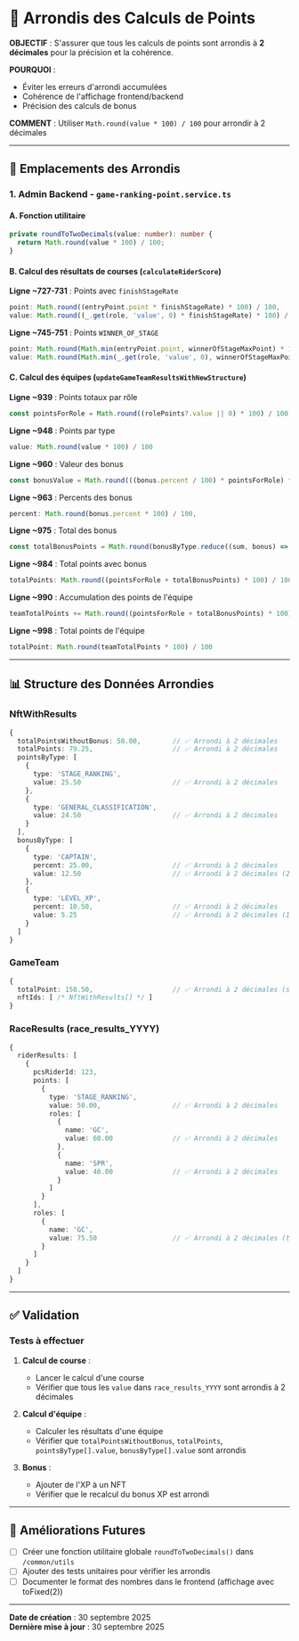 # 📐 Arrondis des Calculs de Points

**OBJECTIF** : S'assurer que tous les calculs de points sont arrondis à **2 décimales** pour la précision et la cohérence.

**POURQUOI** : 
- Éviter les erreurs d'arrondi accumulées
- Cohérence de l'affichage frontend/backend
- Précision des calculs de bonus

**COMMENT** : Utiliser `Math.round(value * 100) / 100` pour arrondir à 2 décimales

---

## 🎯 Emplacements des Arrondis

### **1. Admin Backend - `game-ranking-point.service.ts`**

#### **A. Fonction utilitaire**
```typescript
private roundToTwoDecimals(value: number): number {
  return Math.round(value * 100) / 100;
}
```

#### **B. Calcul des résultats de courses (`calculateRiderScore`)**

**Ligne ~727-731** : Points avec `finishStageRate`
```typescript
point: Math.round((entryPoint.point * finishStageRate) * 100) / 100,
value: Math.round((_.get(role, 'value', 0) * finishStageRate) * 100) / 100,
```

**Ligne ~745-751** : Points `WINNER_OF_STAGE`
```typescript
point: Math.round(Math.min(entryPoint.point, winnerOfStageMaxPoint) * 100) / 100,
value: Math.round(Math.min(_.get(role, 'value', 0), winnerOfStageMaxPoint) * 100) / 100,
```

#### **C. Calcul des équipes (`updateGameTeamResultsWithNewStructure`)**

**Ligne ~939** : Points totaux par rôle
```typescript
const pointsForRole = Math.round((rolePoints?.value || 0) * 100) / 100;
```

**Ligne ~948** : Points par type
```typescript
value: Math.round(value * 100) / 100
```

**Ligne ~960** : Valeur des bonus
```typescript
const bonusValue = Math.round(((bonus.percent / 100) * pointsForRole) * 100) / 100;
```

**Ligne ~963** : Percents des bonus
```typescript
percent: Math.round(bonus.percent * 100) / 100,
```

**Ligne ~975** : Total des bonus
```typescript
const totalBonusPoints = Math.round(bonusByType.reduce((sum, bonus) => sum + bonus.value, 0) * 100) / 100;
```

**Ligne ~984** : Total points avec bonus
```typescript
totalPoints: Math.round((pointsForRole + totalBonusPoints) * 100) / 100,
```

**Ligne ~990** : Accumulation des points de l'équipe
```typescript
teamTotalPoints += Math.round((pointsForRole + totalBonusPoints) * 100) / 100;
```

**Ligne ~998** : Total points de l'équipe
```typescript
totalPoint: Math.round(teamTotalPoints * 100) / 100
```

---

## 📊 Structure des Données Arrondies

### **NftWithResults**
```typescript
{
  totalPointsWithoutBonus: 50.00,        // ✅ Arrondi à 2 décimales
  totalPoints: 79.25,                    // ✅ Arrondi à 2 décimales
  pointsByType: [
    {
      type: 'STAGE_RANKING',
      value: 25.50                       // ✅ Arrondi à 2 décimales
    },
    {
      type: 'GENERAL_CLASSIFICATION',
      value: 24.50                       // ✅ Arrondi à 2 décimales
    }
  ],
  bonusByType: [
    {
      type: 'CAPTAIN',
      percent: 25.00,                    // ✅ Arrondi à 2 décimales
      value: 12.50                       // ✅ Arrondi à 2 décimales (25% de 50)
    },
    {
      type: 'LEVEL_XP',
      percent: 10.50,                    // ✅ Arrondi à 2 décimales
      value: 5.25                        // ✅ Arrondi à 2 décimales (10.5% de 50)
    }
  ]
}
```

### **GameTeam**
```typescript
{
  totalPoint: 158.50,                    // ✅ Arrondi à 2 décimales (somme de tous les NFTs)
  nftIds: [ /* NftWithResults[] */ ]
}
```

### **RaceResults (race_results_YYYY)**
```typescript
{
  riderResults: [
    {
      pcsRiderId: 123,
      points: [
        {
          type: 'STAGE_RANKING',
          value: 50.00,                  // ✅ Arrondi à 2 décimales
          roles: [
            {
              name: 'GC',
              value: 60.00               // ✅ Arrondi à 2 décimales
            },
            {
              name: 'SPR',
              value: 40.00               // ✅ Arrondi à 2 décimales
            }
          ]
        }
      ],
      roles: [
        {
          name: 'GC',
          value: 75.50                   // ✅ Arrondi à 2 décimales (total pour ce rôle)
        }
      ]
    }
  ]
}
```

---

## ✅ Validation

### **Tests à effectuer**

1. **Calcul de course** :
   - Lancer le calcul d'une course
   - Vérifier que tous les `value` dans `race_results_YYYY` sont arrondis à 2 décimales

2. **Calcul d'équipe** :
   - Calculer les résultats d'une équipe
   - Vérifier que `totalPointsWithoutBonus`, `totalPoints`, `pointsByType[].value`, `bonusByType[].value` sont arrondis

3. **Bonus** :
   - Ajouter de l'XP à un NFT
   - Vérifier que le recalcul du bonus XP est arrondi

---

## 🔮 Améliorations Futures

- [ ] Créer une fonction utilitaire globale `roundToTwoDecimals()` dans `/common/utils`
- [ ] Ajouter des tests unitaires pour vérifier les arrondis
- [ ] Documenter le format des nombres dans le frontend (affichage avec toFixed(2))

---

**Date de création** : 30 septembre 2025  
**Dernière mise à jour** : 30 septembre 2025
